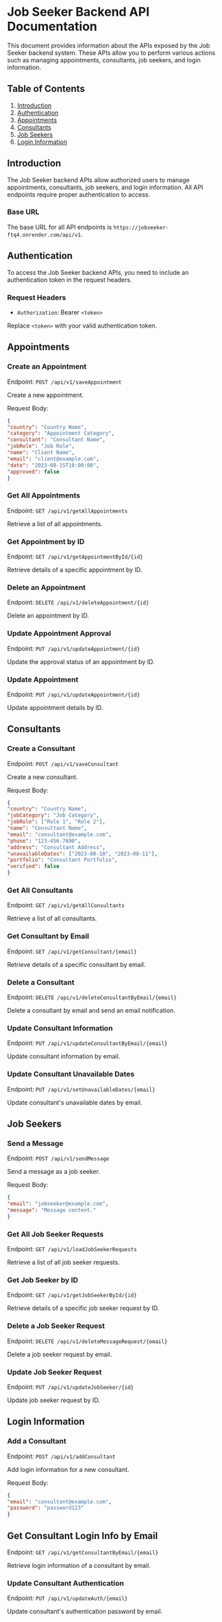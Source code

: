 # Job Seeker Backend API Documentation
This document provides information about the APIs exposed by the Job Seeker backend system. These APIs allow you to perform various actions such as managing appointments, consultants, job seekers, and login information.

## Table of Contents
1. [Introduction](#introduction)
2. [Authentication](#authentication)
3. [Appointments](#appointments)
4. [Consultants](#consultants)
5. [Job Seekers](#job-seekers)
6. [Login Information](#login-information)
## Introduction <a name="introduction"></a>
The Job Seeker backend APIs allow authorized users to manage appointments, consultants, job seekers, and login information. All API endpoints require proper authentication to access.

### Base URL
The base URL for all API endpoints is `https://jobseeker-ftq4.onrender.com/api/v1`.

## Authentication <a name="authentication"></a>
To access the Job Seeker backend APIs, you need to include an authentication token in the request headers.

### Request Headers
- `Authorization`: Bearer `<token>`

Replace `<token>` with your valid authentication token.

## Appointments <a name="appointments"></a>
### Create an Appointment
Endpoint: `POST /api/v1/saveAppointment`

Create a new appointment.

Request Body:

```json
{
"country": "Country Name",
"category": "Appointment Category",
"consultant": "Consultant Name",
"jobRole": "Job Role",
"name": "Client Name",
"email": "client@example.com",
"date": "2023-08-15T10:00:00",
"approved": false
}
```
### Get All Appointments
Endpoint: `GET /api/v1/getAllAppointments`

Retrieve a list of all appointments.

### Get Appointment by ID
Endpoint: `GET /api/v1/getAppointmentById/{id}`

Retrieve details of a specific appointment by ID.

### Delete an Appointment
Endpoint: `DELETE /api/v1/deleteAppointment/{id}`

Delete an appointment by ID.

### Update Appointment Approval
Endpoint: `PUT /api/v1/updateAppointment/{id}`

Update the approval status of an appointment by ID.

### Update Appointment
Endpoint: `PUT /api/v1/updateAppointment/{id}`

Update appointment details by ID.

## Consultants <a name="consultants"></a>
### Create a Consultant
Endpoint: `POST /api/v1/saveConsultant`

Create a new consultant.

Request Body:

```json
{
"country": "Country Name",
"jobCategory": "Job Category",
"jobRole": ["Role 1", "Role 2"],
"name": "Consultant Name",
"email": "consultant@example.com",
"phone": "123-456-7890",
"address": "Consultant Address",
"unavailableDates": ["2023-08-10", "2023-08-11"],
"portfolio": "Consultant Portfolio",
"verified": false
}
```
### Get All Consultants
Endpoint: `GET /api/v1/getAllConsultants`

Retrieve a list of all consultants.

### Get Consultant by Email
Endpoint: `GET /api/v1/getConsultant/{email}`

Retrieve details of a specific consultant by email.

### Delete a Consultant
Endpoint: `DELETE /api/v1/deleteConsultantByEmail/{email}`

Delete a consultant by email and send an email notification.

### Update Consultant Information
Endpoint: `PUT /api/v1/updateConsultantByEmail/{email}`

Update consultant information by email.

### Update Consultant Unavailable Dates
Endpoint: `PUT /api/v1/setUnavailableDates/{email}`

Update consultant's unavailable dates by email.

## Job Seekers <a name="job-seekers"></a>
### Send a Message
Endpoint: `POST /api/v1/sendMessage`

Send a message as a job seeker.

Request Body:

```json
{
"email": "jobseeker@example.com",
"message": "Message content."
}
```
### Get All Job Seeker Requests
Endpoint: `GET /api/v1/loadJobSeekerRequests`

Retrieve a list of all job seeker requests.

### Get Job Seeker by ID
Endpoint: `GET /api/v1/getJobSeekerById/{id}`

Retrieve details of a specific job seeker request by ID.

### Delete a Job Seeker Request
Endpoint: `DELETE /api/v1/deleteMessageRequest/{email}`

Delete a job seeker request by email.

### Update Job Seeker Request
Endpoint: `PUT /api/v1/updateJobSeeker/{id}`

Update job seeker request by ID.

## Login Information <a name="login-information"></a>
### Add a Consultant
Endpoint: `POST /api/v1/addConsultant`

Add login information for a new consultant.

Request Body:

```json
{
"email": "consultant@example.com",
"password": "password123"
}
```
## Get Consultant Login Info by Email
Endpoint: `GET /api/v1/getConsultantByEmail/{email}`

Retrieve login information of a consultant by email.

### Update Consultant Authentication
Endpoint: `PUT /api/v1/updateAuth/{email}`

Update consultant's authentication password by email.
